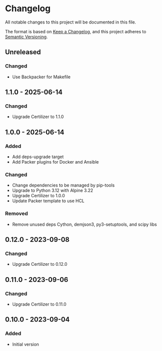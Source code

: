 # Changelog

All notable changes to this project will be documented in this file.

The format is based on [Keep a Changelog](https://keepachangelog.com/en/1.0.0/),
and this project adheres to [Semantic Versioning](https://semver.org/spec/v2.0.0.html).

## Unreleased

### Changed
- Use Backpacker for Makefile

## 1.1.0 - 2025-06-14
### Changed
- Upgrade Certilizer to 1.1.0

## 1.0.0 - 2025-06-14
### Added
- Add deps-upgrade target
- Add Packer plugins for Docker and Ansible

### Changed
- Change dependencies to be managed by pip-tools
- Upgrade to Python 3.12 with Alpine 3.22
- Upgrade Certilizer to 1.0.0
- Update Packer template to use HCL

### Removed
- Remove unused deps Cython, demjson3, py3-setuptools, and scipy libs

## 0.12.0 - 2023-09-08
### Changed
- Upgrade Certilizer to 0.12.0

## 0.11.0 - 2023-09-06
### Changed
- Upgrade Certilizer to 0.11.0

## 0.10.0 - 2023-09-04
### Added
- Initial version
